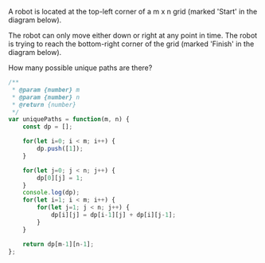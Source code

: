 A robot is located at the top-left corner of a m x n grid (marked 'Start' in the diagram below).

The robot can only move either down or right at any point in time. The robot is trying to reach the bottom-right corner of the grid (marked 'Finish' in the diagram below).

How many possible unique paths are there?

```js
/**
 * @param {number} m
 * @param {number} n
 * @return {number}
 */
var uniquePaths = function(m, n) {
    const dp = [];

    for(let i=0; i < m; i++) {
        dp.push([1]);
    }

    for(let j=0; j < n; j++) {
        dp[0][j] = 1;
    }
    console.log(dp);
    for(let i=1; i < m; i++) {
        for(let j=1; j < n; j++) {
            dp[i][j] = dp[i-1][j] + dp[i][j-1];
        }
    }

    return dp[m-1][n-1];
};
```

